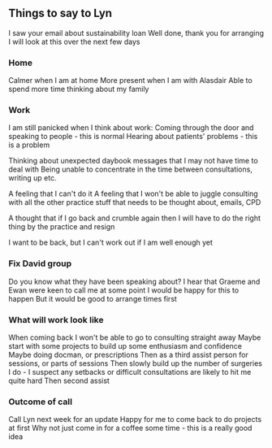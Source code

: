 ## Things to say to Lyn
I saw your email about sustainability loan
Well done, thank you for arranging
I will look at this over the next few days

### Home
Calmer when I am at home
More present when I am with Alasdair
Able to spend more time thinking about my family

### Work
I am still panicked when I think about work:
Coming through the door and speaking to people - this is normal
Hearing about patients' problems - this is a problem

Thinking about unexpected daybook messages that I may not have time to deal with
Being unable to concentrate in the time between consultations, writing up etc.

A feeling that I can't do it
A feeling that I won't be able to juggle consulting with all the other practice stuff that needs to be thought about, emails, CPD

A thought that if I go back and crumble again then I will have to do the right thing by the practice and resign

I want to be back, but I can't work out if I am well enough yet

### Fix David group
Do you know what they have been speaking about?
I hear that Graeme and Ewan were keen to call me at some point
I would be happy for this to happen
But it would be good to arrange times first

### What will work look like
When coming back I won't be able to go to consulting straight away
Maybe start with some projects to build up some enthusiasm and confidence
Maybe doing docman, or prescriptions
Then as a third assist person for sessions, or parts of sessions
Then slowly build up the number of surgeries I do - I suspect any setbacks or difficult consultations are likely to hit me quite hard
Then second assist

### Outcome of call
Call Lyn next week for an update
Happy for me to come back to do projects at first
Why not just come in for a coffee some time - this is a really good idea